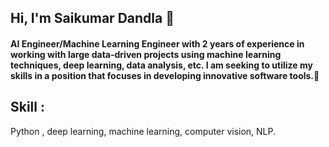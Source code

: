 ## Hi, I'm Saikumar Dandla 👋

#### AI Engineer/Machine Learning Engineer with 2 years of experience in working with large data-driven projects using machine learning techniques, deep learning, data analysis, etc. I am seeking to utilize my skills in a position that focuses in developing innovative software tools.🚀


## Skill :
 Python , deep learning, machine learning, computer vision, NLP.
